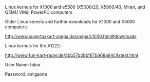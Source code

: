 Linux kernels for X1000 and e5500 (X5000/20, X5000/40, Mirari, and QEMU VMs) PowerPC computers.

Older Linux kernels and further downloads for X1000 and X5000 computers:

http://www.supertuxkart-amiga.de/amiga/x1000.html#downloads

Linux kernels for the A1222:

http://www.fun-kart-racer.de/2bb57b2bbf87b668a94c/lxtest.html

User Name: tabor

Password: amigaone
